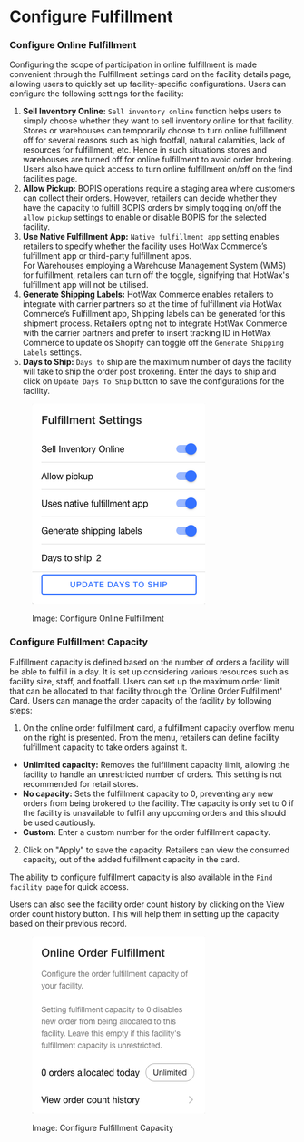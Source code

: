 # Configure Fulfillment

### Configure Online Fulfillment

Configuring the scope of participation in online fulfillment is made convenient through the Fulfillment settings card on the facility details page, allowing users to quickly set up facility-specific configurations. Users can configure the following settings for the facility:

1. **Sell Inventory Online:** `Sell inventory online` function helps users to simply choose whether they want to sell inventory online for that facility. Stores or warehouses can temporarily choose to turn online fulfillment off for several reasons such as high footfall, natural calamities, lack of resources for fulfillment, etc. Hence in such situations stores and warehouses are turned off for online fulfillment to avoid order brokering. Users also have quick access to turn online fulfillment on/off on the find facilities page.
2. **Allow Pickup:** BOPIS operations require a staging area where customers can collect their orders. However, retailers can decide whether they have the capacity to fulfill BOPIS orders by simply toggling on/off the `allow pickup` settings to enable or disable BOPIS for the selected facility.
3. **Use Native Fulfillment App:** `Native fulfillment app` setting enables retailers to specify whether the facility uses HotWax Commerce’s fulfillment app or third-party fulfillment apps. \
   For Warehouses employing a Warehouse Management System (WMS) for fulfillment, retailers can turn off the toggle, signifying that HotWax's fulfillment app will not be utilised.
4. **Generate Shipping Labels:** HotWax Commerce enables retailers to integrate with carrier partners so at the time of fulfillment via HotWax Commerce’s Fulfillment app, Shipping labels can be generated for this shipment process. Retailers opting not to integrate HotWax Commerce with the carrier partners and prefer to insert tracking ID in HotWax Commerce to update os Shopify can toggle off the `Generate Shipping Labels` settings.
5. **Days to Ship:** `Days to` ship are the maximum number of days the facility will take to ship the order post brokering. Enter the days to ship and click on `Update Days To Ship` button to save the configurations for the facility.



<figure><img src="../.gitbook/assets/Fulfillment Settings.png" alt=""><figcaption><p>Image: Configure Online Fulfillment</p></figcaption></figure>

### Configure Fulfillment Capacity

Fulfillment capacity is defined based on the number of orders a facility will be able to fulfill in a day. It is set up considering various resources such as facility size, staff, and footfall. Users can set up the maximum order limit that can be allocated to that facility through the \`Online Order Fulfillment' Card. Users can manage the order capacity of the facility by following steps:

1. On the online order fulfillment card, a fulfillment capacity overflow menu on the right is presented. From the menu, retailers can define facility fulfillment capacity to take orders against it.

* **Unlimited capacity:** Removes the fulfillment capacity limit, allowing the facility to handle an unrestricted number of orders. This setting is not recommended for retail stores.
* **No capacity:** Sets the fulfillment capacity to 0, preventing any new orders from being brokered to the facility. The capacity is only set to 0 if the facility is unavailable to fulfill any upcoming orders and this should be used cautiously.
* **Custom:** Enter a custom number for the order fulfillment capacity.

2. Click on "Apply" to save the capacity. Retailers can view the consumed capacity, out of the added fulfillment capacity in the card.

The ability to configure fulfillment capacity is also available in the `Find facility page` for quick access.

Users can also see the facility order count history by clicking on the View order count history button. This will help them in setting up the capacity based on their previous record.

<figure><img src="../.gitbook/assets/Online Order Fulfillment.png" alt=""><figcaption><p>Image: Configure Fulfillment Capacity</p></figcaption></figure>

